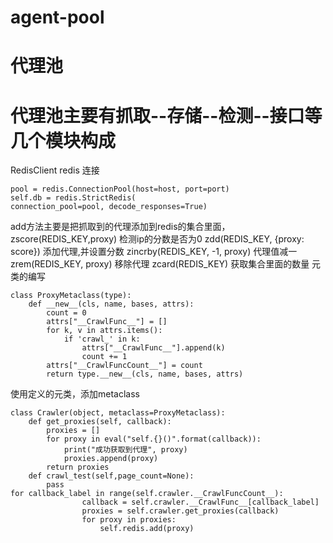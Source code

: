 # agent-pool
# 代理池
# 代理池主要有抓取--存储--检测--接口等几个模块构成
RedisClient
redis 连接
```
pool = redis.ConnectionPool(host=host, port=port)
self.db = redis.StrictRedis(
connection_pool=pool, decode_responses=True)
```
add方法主要是把抓取到的代理添加到redis的集合里面，zscore(REDIS_KEY,proxy) 检测ip的分数是否为0
zdd(REDIS_KEY, {proxy: score}) 添加代理,并设置分数
zincrby(REDIS_KEY, -1, proxy) 代理值减一
zrem(REDIS_KEY, proxy) 移除代理
zcard(REDIS_KEY) 获取集合里面的数量
元类的编写
```
class ProxyMetaclass(type):
    def __new__(cls, name, bases, attrs):
        count = 0
        attrs["__CrawlFunc__"] = []
        for k, v in attrs.items():
            if 'crawl_' in k:
                attrs["__CrawlFunc__"].append(k)
                count += 1
        attrs["__CrawlFuncCount__"] = count
        return type.__new__(cls, name, bases, attrs)
```
使用定义的元类，添加metaclass
```
class Crawler(object, metaclass=ProxyMetaclass):
    def get_proxies(self, callback):
        proxies = []
        for proxy in eval("self.{}()".format(callback)):
            print("成功获取到代理", proxy)
            proxies.append(proxy)
        return proxies
    def crawl_test(self,page_count=None):
        pass
for callback_label in range(self.crawler.__CrawlFuncCount__):
                callback = self.crawler.__CrawlFunc__[callback_label]
                proxies = self.crawler.get_proxies(callback)
                for proxy in proxies:
                    self.redis.add(proxy)
```




